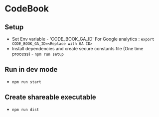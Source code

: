 # CodeBook

## Setup
- Set Env variable - 'CODE_BOOK_GA_ID' For Google analytics : `export CODE_BOOK_GA_ID=<Replace with GA ID>`
- Install dependencies and create secure constants file (One time process) - `npm run setup`

## Run in dev mode
- `npm run start`

## Create shareable executable
- `npm run dist`
